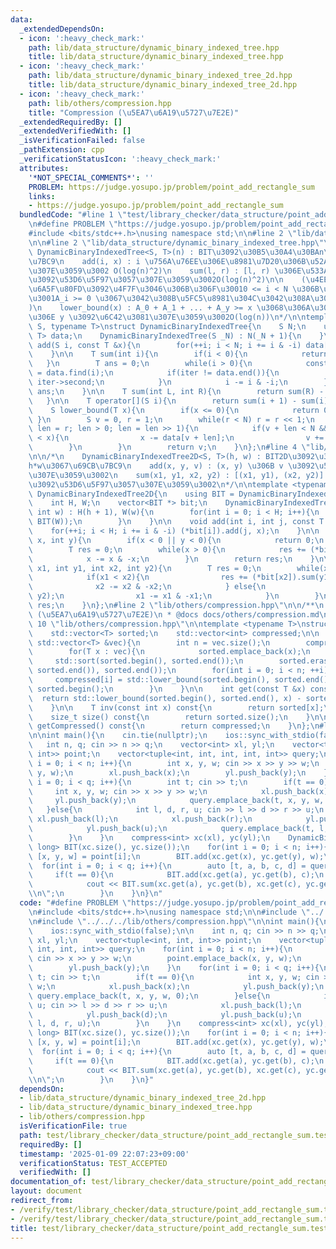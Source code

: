 ```yaml
---
data:
  _extendedDependsOn:
  - icon: ':heavy_check_mark:'
    path: lib/data_structure/dynamic_binary_indexed_tree.hpp
    title: lib/data_structure/dynamic_binary_indexed_tree.hpp
  - icon: ':heavy_check_mark:'
    path: lib/data_structure/dynamic_binary_indexed_tree_2d.hpp
    title: lib/data_structure/dynamic_binary_indexed_tree_2d.hpp
  - icon: ':heavy_check_mark:'
    path: lib/others/compression.hpp
    title: "Compression (\u5EA7\u6A19\u5727\u7E2E)"
  _extendedRequiredBy: []
  _extendedVerifiedWith: []
  _isVerificationFailed: false
  _pathExtension: cpp
  _verificationStatusIcon: ':heavy_check_mark:'
  attributes:
    '*NOT_SPECIAL_COMMENTS*': ''
    PROBLEM: https://judge.yosupo.jp/problem/point_add_rectangle_sum
    links:
    - https://judge.yosupo.jp/problem/point_add_rectangle_sum
  bundledCode: "#line 1 \"test/library_checker/data_structure/point_add_rectangle_sum.test.cpp\"\
    \n#define PROBLEM \"https://judge.yosupo.jp/problem/point_add_rectangle_sum\"\n\
    #include <bits/stdc++.h>\nusing namespace std;\n\n#line 2 \"lib/data_structure/dynamic_binary_indexed_tree_2d.hpp\"\
    \n\n#line 2 \"lib/data_structure/dynamic_binary_indexed_tree.hpp\"\n\n/*\n   \
    \ DynamicBinaryIndexedTree<S, T>(n) : BIT\u3092\u30B5\u30A4\u30BAn\u3067\u69CB\
    \u7BC9\n    add(i, x) : i \u756A\u76EE\u306E\u8981\u7D20\u306B\u52A0\u7B97\u3057\
    \u307E\u3059\u3002 O(log(n)^2)\n    sum(l, r) : [l, r) \u306E\u533A\u9593\u548C\
    \u3092\u53D6\u5F97\u3057\u307E\u3059\u3002O(log(n)^2)\n\n    (\u4EE5\u4E0B\u306E\
    \u6A5F\u80FD\u3092\u4F7F\u3046\u306B\u306F\u30010 <= i < N \u306B\u304A\u3044\u3066\
    \u3001A_i >= 0 \u3067\u3042\u308B\u5FC5\u8981\u304C\u3042\u308A\u307E\u3059\u3002\
    )\n    lower_bound(x) : A_0 + A_1 + ... + A_y >= x \u3068\u306A\u308B\u6700\u5C0F\
    \u306E y \u3092\u6C42\u3081\u307E\u3059\u3002O(log(n))\n*/\n\ntemplate <typename\
    \ S, typename T>\nstruct DynamicBinaryIndexedTree{\n    S N;\n    unordered_map<S,\
    \ T> data;\n    DynamicBinaryIndexedTree(S _N) : N(_N + 1){\n    }\n\n    void\
    \ add(S i, const T &x){\n        for(++i; i < N; i += i & -i) data[i] += x;\n\
    \    }\n\n    T sum(int i){\n        if(i < 0){\n            return 0;\n     \
    \   }\n        T ans = 0;\n        while(i > 0){\n            const auto iter\
    \ = data.find(i);\n            if(iter != data.end()){\n                ans +=\
    \ iter->second;\n            }\n            i -= i & -i;\n        }\n        return\
    \ ans;\n    }\n\n    T sum(int L, int R){\n        return sum(R) - sum(L);\n \
    \   }\n\n    T operator[](S i){\n        return sum(i + 1) - sum(i);\n    }\n\n\
    \    S lower_bound(T x){\n        if(x <= 0){\n            return 0;\n       \
    \ }\n        S v = 0, r = 1;\n        while(r < N) r = r << 1;\n        for(S\
    \ len = r; len > 0; len = len >> 1){\n            if(v + len < N && data[v + len]\
    \ < x){\n                x -= data[v + len];\n                v += len;\n    \
    \        }\n        }\n        return v;\n    }\n};\n#line 4 \"lib/data_structure/dynamic_binary_indexed_tree_2d.hpp\"\
    \n\n/*\n    DynamicBinaryIndexedTree2D<S, T>(h, w) : BIT2D\u3092\u30B5\u30A4\u30BA\
    h*w\u3067\u69CB\u7BC9\n    add(x, y, v) : (x, y) \u306B v \u3092\u52A0\u7B97\u3057\
    \u307E\u3059\u3002\n    sum(x1, y1, x2, y2) : [(x1, y1), (x2, y2)] \u306E\u548C\
    \u3092\u53D6\u5F97\u3057\u307E\u3059\u3002\n*/\n\ntemplate <typename T>\nstruct\
    \ DynamicBinaryIndexedTree2D{\n    using BIT = DynamicBinaryIndexedTree<int, T>;\n\
    \    int H, W;\n    vector<BIT *> bit;\n    DynamicBinaryIndexedTree2D(int h,\
    \ int w) : H(h + 1), W(w){\n        for(int i = 0; i < H; i++){\n            bit.push_back(new\
    \ BIT(W));\n        }\n    }\n\n    void add(int i, int j, const T &x){\n    \
    \    for(++i; i < H; i += i & -i) (*bit[i]).add(j, x);\n    }\n\n    T sum(int\
    \ x, int y){\n        if(x < 0 || y < 0){\n            return 0;\n        }\n\
    \        T res = 0;\n        while(x > 0){\n            res += (*bit[x]).sum(y);\n\
    \            x -= x & -x;\n        }\n        return res;\n    }\n\n    T sum(int\
    \ x1, int y1, int x2, int y2){\n        T res = 0;\n        while(x1 != x2){\n\
    \            if(x1 < x2){\n                res += (*bit[x2]).sum(y1, y2);\n  \
    \              x2 -= x2 & -x2;\n            } else{\n                res -= (*bit[x1]).sum(y1,\
    \ y2);\n                x1 -= x1 & -x1;\n            }\n        }\n        return\
    \ res;\n    }\n};\n#line 2 \"lib/others/compression.hpp\"\n\n/**\n * @brief Compression\
    \ (\u5EA7\u6A19\u5727\u7E2E)\n * @docs docs/others/compression.md\n */\n\n#line\
    \ 10 \"lib/others/compression.hpp\"\n\ntemplate <typename T>\nstruct compress{\n\
    \    std::vector<T> sorted;\n    std::vector<int> compressed;\n\n    compress(const\
    \ std::vector<T> &vec){\n        int n = vec.size();\n        compressed.resize(n);\n\
    \        for(T x : vec){\n            sorted.emplace_back(x);\n        }\n   \
    \     std::sort(sorted.begin(), sorted.end());\n        sorted.erase(std::unique(sorted.begin(),\
    \ sorted.end()), sorted.end());\n        for(int i = 0; i < n; ++i){\n       \
    \     compressed[i] = std::lower_bound(sorted.begin(), sorted.end(), vec[i]) -\
    \ sorted.begin();\n        }\n    }\n\n    int get(const T &x) const{\n      \
    \  return std::lower_bound(sorted.begin(), sorted.end(), x) - sorted.begin();\n\
    \    }\n\n    T inv(const int x) const{\n        return sorted[x];\n    }\n\n\
    \    size_t size() const{\n        return sorted.size();\n    }\n\n    std::vector<int>\
    \ getCompressed() const{\n        return compressed;\n    }\n};\n#line 7 \"test/library_checker/data_structure/point_add_rectangle_sum.test.cpp\"\
    \n\nint main(){\n    cin.tie(nullptr);\n    ios::sync_with_stdio(false);\n\n \
    \   int n, q; cin >> n >> q;\n    vector<int> xl, yl;\n    vector<tuple<int, int,\
    \ int>> point;\n    vector<tuple<int, int, int, int, int>> query;\n    for(int\
    \ i = 0; i < n; i++){\n        int x, y, w; cin >> x >> y >> w;\n        point.emplace_back(x,\
    \ y, w);\n        xl.push_back(x);\n        yl.push_back(y);\n    }\n    for(int\
    \ i = 0; i < q; i++){\n        int t; cin >> t;\n        if(t == 0){\n       \
    \     int x, y, w; cin >> x >> y >> w;\n            xl.push_back(x);\n       \
    \     yl.push_back(y);\n            query.emplace_back(t, x, y, w, 0);\n     \
    \   }else{\n            int l, d, r, u; cin >> l >> d >> r >> u;\n           \
    \ xl.push_back(l);\n            xl.push_back(r);\n            yl.push_back(d);\n\
    \            yl.push_back(u);\n            query.emplace_back(t, l, d, r, u);\n\
    \        }\n    }\n    compress<int> xc(xl), yc(yl);\n    DynamicBinaryIndexedTree2D<long\
    \ long> BIT(xc.size(), yc.size());\n    for(int i = 0; i < n; i++){\n        auto\
    \ [x, y, w] = point[i];\n        BIT.add(xc.get(x), yc.get(y), w);\n    }\n  \
    \  for(int i = 0; i < q; i++){\n        auto [t, a, b, c, d] = query[i];\n   \
    \     if(t == 0){\n            BIT.add(xc.get(a), yc.get(b), c);\n        }else{\n\
    \            cout << BIT.sum(xc.get(a), yc.get(b), xc.get(c), yc.get(d)) << \"\
    \\n\";\n        }\n    }\n}\n"
  code: "#define PROBLEM \"https://judge.yosupo.jp/problem/point_add_rectangle_sum\"\
    \n#include <bits/stdc++.h>\nusing namespace std;\n\n#include \"../../../lib/data_structure/dynamic_binary_indexed_tree_2d.hpp\"\
    \n#include \"../../../lib/others/compression.hpp\"\n\nint main(){\n    cin.tie(nullptr);\n\
    \    ios::sync_with_stdio(false);\n\n    int n, q; cin >> n >> q;\n    vector<int>\
    \ xl, yl;\n    vector<tuple<int, int, int>> point;\n    vector<tuple<int, int,\
    \ int, int, int>> query;\n    for(int i = 0; i < n; i++){\n        int x, y, w;\
    \ cin >> x >> y >> w;\n        point.emplace_back(x, y, w);\n        xl.push_back(x);\n\
    \        yl.push_back(y);\n    }\n    for(int i = 0; i < q; i++){\n        int\
    \ t; cin >> t;\n        if(t == 0){\n            int x, y, w; cin >> x >> y >>\
    \ w;\n            xl.push_back(x);\n            yl.push_back(y);\n           \
    \ query.emplace_back(t, x, y, w, 0);\n        }else{\n            int l, d, r,\
    \ u; cin >> l >> d >> r >> u;\n            xl.push_back(l);\n            xl.push_back(r);\n\
    \            yl.push_back(d);\n            yl.push_back(u);\n            query.emplace_back(t,\
    \ l, d, r, u);\n        }\n    }\n    compress<int> xc(xl), yc(yl);\n    DynamicBinaryIndexedTree2D<long\
    \ long> BIT(xc.size(), yc.size());\n    for(int i = 0; i < n; i++){\n        auto\
    \ [x, y, w] = point[i];\n        BIT.add(xc.get(x), yc.get(y), w);\n    }\n  \
    \  for(int i = 0; i < q; i++){\n        auto [t, a, b, c, d] = query[i];\n   \
    \     if(t == 0){\n            BIT.add(xc.get(a), yc.get(b), c);\n        }else{\n\
    \            cout << BIT.sum(xc.get(a), yc.get(b), xc.get(c), yc.get(d)) << \"\
    \\n\";\n        }\n    }\n}"
  dependsOn:
  - lib/data_structure/dynamic_binary_indexed_tree_2d.hpp
  - lib/data_structure/dynamic_binary_indexed_tree.hpp
  - lib/others/compression.hpp
  isVerificationFile: true
  path: test/library_checker/data_structure/point_add_rectangle_sum.test.cpp
  requiredBy: []
  timestamp: '2025-01-09 22:07:23+09:00'
  verificationStatus: TEST_ACCEPTED
  verifiedWith: []
documentation_of: test/library_checker/data_structure/point_add_rectangle_sum.test.cpp
layout: document
redirect_from:
- /verify/test/library_checker/data_structure/point_add_rectangle_sum.test.cpp
- /verify/test/library_checker/data_structure/point_add_rectangle_sum.test.cpp.html
title: test/library_checker/data_structure/point_add_rectangle_sum.test.cpp
---
```

